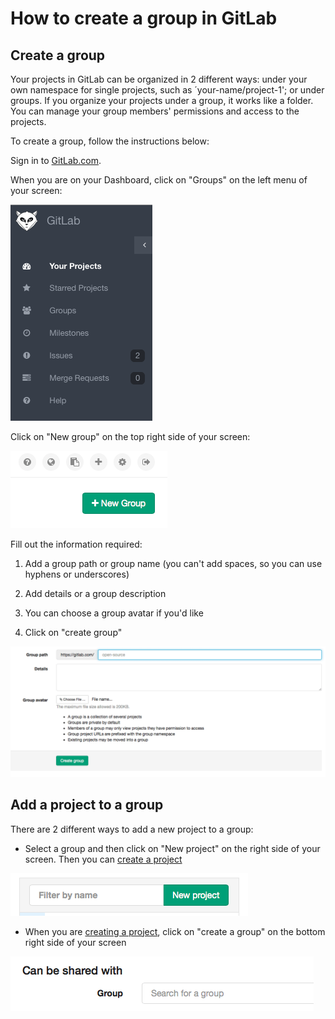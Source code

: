 # How to create a group in GitLab

## Create a group

Your projects in GitLab can be organized in 2 different ways:
under your own namespace for single projects, such as ´your-name/project-1'; or under groups.
If you organize your projects under a group, it works like a folder. You can manage your group members' permissions and access to the projects.

To create a group, follow the instructions below:

Sign in to [GitLab.com](https://gitlab.com).

When you are on your Dashboard, click on "Groups" on the left menu of your screen:

![Go to groups](img/select-group2.png)

Click on "New group" on the top right side of your screen:

![New group](img/click-on-new-group.png)

Fill out the information required:

1. Add a group path or group name (you can't add spaces, so you can use hyphens or underscores)

1. Add details or a group description

1. You can choose a group avatar if you'd like

1. Click on "create group"

![Group information](img/group_info.png)

## Add a project to a group

There are 2 different ways to add a new project to a group:

* Select a group and then click on "New project" on the right side of your screen. Then you can [create a project](create-project.md)

![New project](img/new_project.png)

* When you are [creating a project](create-project.md), click on "create a group" on the bottom right side of your screen

![Create a group](img/create_group.png)
